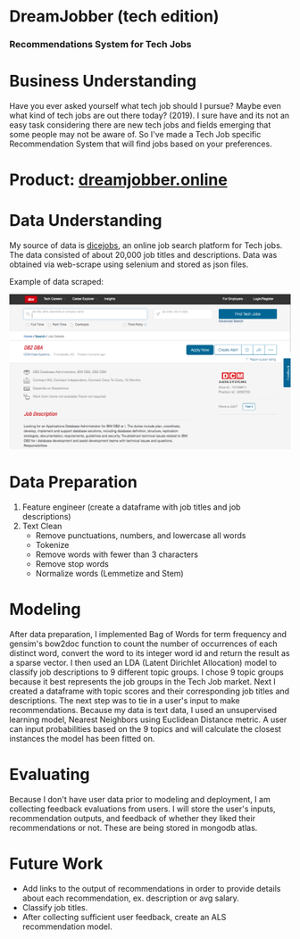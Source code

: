 # DreamJobber (tech edition)
### Recommendations System for Tech Jobs


# Business Understanding
Have you ever asked yourself what tech job should I pursue? Maybe even what kind of tech jobs are out there today? (2019). I sure have and its not an easy task considering there are new tech jobs and fields emerging that some people may not be aware of. So I've made a Tech Job specific Recommendation System that will find jobs based on your preferences. 

# Product: [dreamjobber.online](www.dreamjobber.online)

# Data Understanding
My source of data is [dicejobs](www.dice.com), an online job search platform for Tech jobs. 
The data consisted of about 20,000 job titles and descriptions. Data was obtained via web-scrape using selenium and stored as json files. 

Example of data scraped:

![Alt text](images/dice.png?raw=true "Title")


# Data Preparation
1. Feature engineer (create a dataframe with job titles and job descriptions)
2. Text Clean 
    - Remove punctuations, numbers, and lowercase all words
    - Tokenize
    - Remove words with fewer than 3 characters
    - Remove stop words
    - Normalize words (Lemmetize and Stem)


# Modeling
After data preparation, I implemented Bag of Words for term frequency and gensim's bow2doc function to count the number of occurrences of each distinct word, convert the word to its integer word id and return the result as a sparse vector. I then used an LDA (Latent Dirichlet Allocation) model to classify job descriptions to 9 different topic groups. I chose 9 topic groups because it best represents the job groups in the Tech Job market. Next I created a dataframe with topic scores and their corresponding job titles and descriptions. 
The next step was to tie in a user's input to make recommendations. Because my data is text data, I used an unsupervised learning model, Nearest Neighbors using Euclidean Distance metric. A user can input probabilities based on the 9 topics and will calculate the closest instances the model has been fitted on. 

# Evaluating
Because I don't have user data prior to modeling and deployment, I am collecting feedback evaluations from users. I will store the user's inputs, recommendation outputs, and feedback of whether they liked their recommendations or not. These are being stored in mongodb atlas. 


# Future Work
- Add links to the output of recommendations in order to provide details about each recommendation, ex.    description or avg salary. 
- Classify job titles.
- After collecting sufficient user feedback, create an ALS recommendation model.
